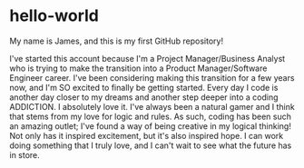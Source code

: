 # hello-world
My name is James, and this is my first GitHub repository!

I've started this account because I'm a Project Manager/Business Analyst who is trying to make the transition into a Product Manager/Software Engineer career. I've been considering making this transition for a few years now, and I'm SO excited to finally be getting started. Every day I code is another day closer to my dreams and another step deeper into a coding ADDICTION. I absolutely love it. I've always been a natural gamer and I think that stems from my love for logic and rules. As such, coding has been such an amazing outlet; I've found a way of being creative in my logical thinking! Not only has it inspired excitement, but it's also inspired hope. I can work doing something that I truly love, and I can't wait to see what the future has in store.
